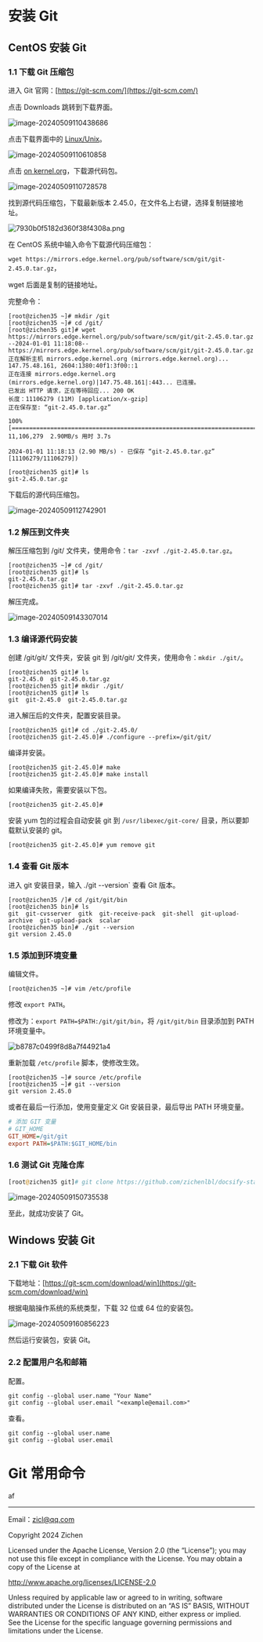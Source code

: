 # 安装 Git

## CentOS 安装 Git

### 1.1 下载 Git 压缩包

进入 Git 官网：[https://git-scm.com/](https://git-scm.com/)

点击 Downloads 跳转到下载界面。

![image-20240509110438686](./image-20240509110438686.png)

点击下载界面中的 [Linux/Unix](https://git-scm.com/download/linux)。

![image-20240509110610858](./image-20240509110610858.png)

点击 [on kernel.org](https://www.kernel.org/pub/software/scm/git/)，下载源代码包。

![image-20240509110728578](./image-20240509110728578.png)

找到源代码压缩包，下载最新版本 2.45.0，在文件名上右键，选择复制链接地址。

![7930b0f5182d360f38f4308a.png](./7930b0f5182d360f38f4308a.png)

在 CentOS 系统中输入命令下载源代码压缩包：

`wget https://mirrors.edge.kernel.org/pub/software/scm/git/git-2.45.0.tar.gz`，

wget 后面是复制的链接地址。

完整命令：

```shell
[root@zichen35 ~]# mkdir /git
[root@zichen35 ~]# cd /git/
[root@zichen35 git]# wget https://mirrors.edge.kernel.org/pub/software/scm/git/git-2.45.0.tar.gz
--2024-01-01 11:18:08--  https://mirrors.edge.kernel.org/pub/software/scm/git/git-2.45.0.tar.gz
正在解析主机 mirrors.edge.kernel.org (mirrors.edge.kernel.org)... 147.75.48.161, 2604:1380:40f1:3f00::1
正在连接 mirrors.edge.kernel.org (mirrors.edge.kernel.org)|147.75.48.161|:443... 已连接。
已发出 HTTP 请求，正在等待回应... 200 OK
长度：11106279 (11M) [application/x-gzip]
正在保存至: “git-2.45.0.tar.gz”

100%[===============================================================================================================================================>] 11,106,279  2.90MB/s 用时 3.7s   

2024-01-01 11:18:13 (2.90 MB/s) - 已保存 “git-2.45.0.tar.gz” [11106279/11106279])

[root@zichen35 git]# ls
git-2.45.0.tar.gz
```

下载后的源代码压缩包。

![image-20240509112742901](./image-20240509112742901.png)

### 1.2 解压到文件夹

解压压缩包到 /git/ 文件夹，使用命令：`tar -zxvf ./git-2.45.0.tar.gz`。

```shell
[root@zichen35 ~]# cd /git/
[root@zichen35 git]# ls
git-2.45.0.tar.gz
[root@zichen35 git]# tar -zxvf ./git-2.45.0.tar.gz
```

解压完成。

![image-20240509143307014](./image-20240509143307014.png)

### 1.3 编译源代码安装

创建 /git/git/ 文件夹，安装 git 到 /git/git/ 文件夹，使用命令：`mkdir ./git/`。

```shell
[root@zichen35 git]# ls
git-2.45.0  git-2.45.0.tar.gz
[root@zichen35 git]# mkdir ./git/
[root@zichen35 git]# ls
git  git-2.45.0  git-2.45.0.tar.gz
```

进入解压后的文件夹，配置安装目录。

```shell
[root@zichen35 git]# cd ./git-2.45.0/
[root@zichen35 git-2.45.0]# ./configure --prefix=/git/git/
```

编译并安装。

```shell
[root@zichen35 git-2.45.0]# make
[root@zichen35 git-2.45.0]# make install
```

如果编译失败，需要安装以下包。

```shell
[root@zichen35 git-2.45.0]# 
```

安装 yum 包的过程会自动安装 git 到 `/usr/libexec/git-core/` 目录，所以要卸载默认安装的 git。

```shell
[root@zichen35 git-2.45.0]# yum remove git
```

### 1.4 查看 Git 版本

进入 git 安装目录，输入 ./git --version` 查看 Git 版本。

```shell
[root@zichen35 /]# cd /git/git/bin
[root@zichen35 bin]# ls
git  git-cvsserver  gitk  git-receive-pack  git-shell  git-upload-archive  git-upload-pack  scalar
[root@zichen35 bin]# ./git --version
git version 2.45.0
```

### 1.5 添加到环境变量

编辑文件。

```shell
[root@zichen35 ~]# vim /etc/profile
```

修改 `export PATH`。

修改为：`export PATH=$PATH:/git/git/bin`，将 `/git/git/bin` 目录添加到 PATH 环境变量中。

![b8787c0499f8d8a7f44921a4](./b8787c0499f8d8a7f44921a4.png)

重新加载 `/etc/profile` 脚本，使修改生效。

```shell
[root@zichen35 ~]# source /etc/profile
[root@zichen35 ~]# git --version
git version 2.45.0
```

或者在最后一行添加，使用变量定义 Git 安装目录，最后导出 PATH 环境变量。

```ini
# 添加 GIT 变量
# GIT_HOME
GIT_HOME=/git/git
export PATH=$PATH:$GIT_HOME/bin
```

### 1.6 测试 Git 克隆仓库

```php
[root@zichen35 git]# git clone https://github.com/zichenlbl/docsify-starter.git
```

![image-20240509150735538](./image-20240509150735538.png)

至此，就成功安装了 Git。

## Windows 安装 Git

### 2.1 下载 Git 软件

下载地址：[https://git-scm.com/download/win](https://git-scm.com/download/win)

根据电脑操作系统的系统类型，下载 32 位或 64 位的安装包。

![image-20240509160856223](./image-20240509160856223.png)

然后运行安装包，安装 Git。

### 2.2 配置用户名和邮箱

配置。

```shell
git config --global user.name "Your Name"
git config --global user.email "<example@email.com>"
```

查看。

```shell
git config --global user.name
git config --global user.email
```

# Git 常用命令

af

---

Email：zicl@qq.com

Copyright 2024 Zichen

Licensed under the Apache License, Version 2.0 (the “License”);
you may not use this file except in compliance with the License.
You may obtain a copy of the License at

<a target="_blank" href="http://www.apache.org/licenses/LICENSE-2.0">http://www.apache.org/licenses/LICENSE-2.0</a>

Unless required by applicable law or agreed to in writing, software
distributed under the License is distributed on an “AS IS” BASIS,
WITHOUT WARRANTIES OR CONDITIONS OF ANY KIND, either express or implied.
See the License for the specific language governing permissions and
limitations under the License.